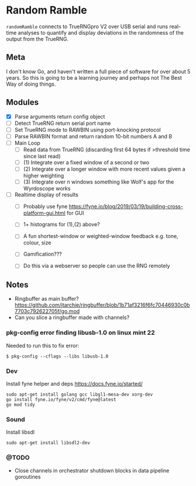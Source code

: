 # Random Ramble

`randomRamble` connects to TrueRNGpro V2 over USB serial and runs real-time analyses to quantify and display deviations in the randomness of the output from the TrueRNG.


## Meta

I don't know Go, and haven't written a full piece of software for over about 5 years. So this is going to be a learning journey and perhaps not The Best Way of doing things.


## Modules

- [x] Parse arguments return config object
- [ ] Detect TrueRNG return serial port name
- [ ] Set TrueRNG mode to RAWBIN using port-knocking protocol
- [ ] Parse RAWBIN format and return random 10-bit numbers A and B
- [ ] Main Loop
    - [ ] Read data from TrueRNG (discarding first 64 bytes if >threshold time since last read)
    - [ ] (1) Integrate over a fixed window of a second or two
    - [ ] (2) Integrate over a longer window with more recent values given a higher weighting
    - [ ] (3) Integrate over n windows something like Wolf's app for the Wyrdoscope works
- [ ] Realtime display of results
    - [ ] Probably use fyne https://fyne.io/blog/2019/03/19/building-cross-platform-gui.html for GUI
    - [ ] 1+ histograms for (1),(2) above?
    - [ ] A fun shortest-window or weighted-window feedback e.g. tone, colour, size
    - [ ] Gamification???
    - [ ] Do this via a webserver so people can use the RNG remotely



## Notes

- Ringbuffer as main buffer? https://github.com/jtarchie/ringbuffer/blob/1b71af3216f6fc70446930c0b7703c792622705f/go.mod
- Can you slice a ringbuffer made with channels?

### pkg-config error finding libusb-1.0 on linux mint 22

Needed to run this to fix error:
```
$ pkg-config --cflags --libs libusb-1.0
```

### Dev

Install fyne helper and deps https://docs.fyne.io/started/
```
sudo apt-get install golang gcc libgl1-mesa-dev xorg-dev
go install fyne.io/fyne/v2/cmd/fyne@latest
go mod tidy
```
### Sound

Install libsdl
```
sudo apt-get install libsdl2-dev
```

### @TODO

- Close channels in orchestrator shutdown blocks in data pipeline goroutines